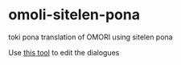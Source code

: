 # omoli-sitelen-pona
toki pona translation of OMORI using sitelen pona

Use [this tool](https://jan-junipa.github.io/omoli-editor) to edit the dialogues